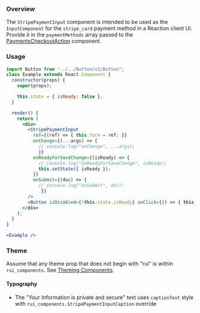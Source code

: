 ### Overview

The `StripePaymentInput` component is intended to be used as the `InputComponent` for the `stripe_card` payment method in a Reaction client UI. Provide it in the `paymentMethods` array passed to the [PaymentsCheckoutAction](./#!/PaymentsCheckoutAction) component.

### Usage

```jsx
import Button from "../../Button/v1/Button";
class Example extends React.Component {
  constructor(props) {
    super(props);

    this.state = { isReady: false };
  }

  render() {
    return (
      <div>
        <StripePaymentInput
          ref={(ref) => { this.form = ref; }}
          onChange={(...args) => { 
            // console.log("onChange", ...args); 
            }}
          onReadyForSaveChange={(isReady) => {
            // console.log("onReadyForSaveChange", isReady);
            this.setState({ isReady });
          }}
          onSubmit={(doc) => { 
            // console.log("onSubmit", doc);
             }}
        />
        <Button isDisabled={!this.state.isReady} onClick={() => { this.form.submit(); }}>Submit</Button>
      </div>
    );
  }
}

<Example />
```

### Theme

Assume that any theme prop that does not begin with "rui" is within `rui_components`. See [Theming Components](./#!/Theming%20Components).

#### Typography

- The "Your Information is private and secure" text uses `captionText` style with `rui_components.StripePaymentInputCaption` override
